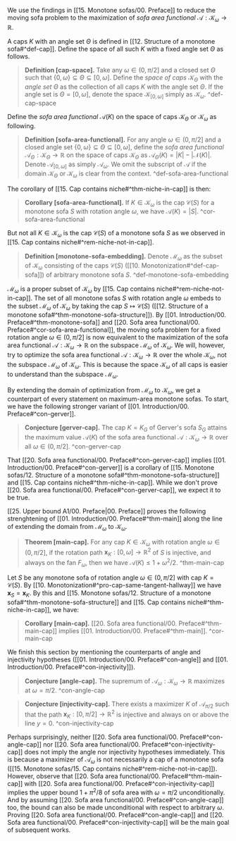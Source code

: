 We use the findings in [[15. Monotone sofas/00. Preface]] to reduce the moving sofa problem to the maximization of _sofa area functional_ $\mathcal{A} : \mathcal{K}_\omega \to \mathbb{R}$.

A caps $K$ with an angle set $\Theta$ is defined in [[12. Structure of a monotone sofa#^def-cap]]. Define the space of all such $K$ with a fixed angle set $\Theta$ as follows.

> __Definition [cap-space].__ Take any $\omega \in (0, \pi/2]$ and a closed set $\Theta$ such that $\left\{ 0, \omega \right\} \subseteq \Theta \subseteq [0, \omega]$. Define the _space of caps_ $\mathcal{K}_\Theta$ with the _angle set_ $\Theta$ as the collection of all caps $K$ with the angle set $\Theta$. If the angle set is $\Theta = [0, \omega]$, denote the space $\mathcal{K}_{[0, \omega]}$ simply as $\mathcal{K}_\omega$. ^def-cap-space

Define the _sofa area functional_ $\mathcal{A}(K)$ on the space of caps $\mathcal{K}_\Theta$ or $\mathcal{K}_\omega$ as following.

> __Definition [sofa-area-functional].__ For any angle $\omega \in (0, \pi/2]$ and a closed angle set $\left\{ 0, \omega \right\} \subseteq \Theta \subseteq [0, \omega]$, define the _sofa area functional_ $\mathcal{A}_{\Theta} : \mathcal{K}_\Theta \to \mathbb{R}$ on the space of caps $\mathcal{K}_\Theta$ as $\mathcal{A}_{\Theta}(K) = |K| - |\mathcal{N}(K)|$. Denote $\mathcal{A}_{[0, \omega]}$ as simply $\mathcal{A}_\omega$. We omit the subscript of $\mathcal{A}$ if the domain $\mathcal{K}_\Theta$ or $\mathcal{K}_\omega$ is clear from the context. ^def-sofa-area-functional

The corollary of [[15. Cap contains niche#^thm-niche-in-cap]] is then:

> __Corollary [sofa-area-functional].__ If $K \in \mathcal{K}_\omega$ is the cap $\mathcal{C}(S)$ for a monotone sofa $S$ with rotation angle $\omega$, we have $\mathcal{A}(K) = |S|$. ^cor-sofa-area-functional

But not all $K \in \mathcal{K}_\omega$ is the cap $\mathcal{C}(S)$ of a monotone sofa $S$ as we observed in [[15. Cap contains niche#^rem-niche-not-in-cap]].

> __Definition [monotone-sofa-embedding].__ Denote $\mathcal{M}_\omega$ as the subset of $\mathcal{K}_\omega$ consisting of the caps $\mathcal{C}(S)$ ([[10. Monotonization#^def-cap-sofa]]) of arbitrary monotone sofa $S$. ^def-monotone-sofa-embedding

$\mathcal{M}_\omega$ is a proper subset of $\mathcal{K}_\omega$ by [[15. Cap contains niche#^rem-niche-not-in-cap]]. The set of all monotone sofas $S$ with rotation angle $\omega$ embeds to the subset $\mathcal{M}_\omega$ of $\mathcal{K}_\omega$ by taking the cap $S \mapsto \mathcal{C}(S)$ ([[12. Structure of a monotone sofa#^thm-monotone-sofa-structure]]). By [[01. Introduction/00. Preface#^thm-monotone-sofa]] and [[20. Sofa area functional/00. Preface#^cor-sofa-area-functional]], the moving sofa problem for a fixed rotation angle $\omega \in (0, \pi/2]$ is now equivalent to the maximization of the sofa area functional $\mathcal{A} : \mathcal{K}_\omega \to \mathbb{R}$ on the subspace $\mathcal{M}_\omega$ of $\mathcal{K}_\omega$. We will, however, try to optimize the sofa area functional $\mathcal{A} : \mathcal{K}_\omega \to \mathbb{R}$ over the whole $\mathcal{K}_\omega$, not the subspace $\mathcal{M}_\omega$ of $\mathcal{K}_\omega$. This is because the space $\mathcal{K}_\omega$ of all caps is easier to understand than the subspace $\mathcal{M}_\omega$.

By extending the domain of optimization from $\mathcal{M}_\omega$ to $\mathcal{K}_\omega$, we get a counterpart of every statement on maximum-area monotone sofas. To start, we have the following stronger variant of [[01. Introduction/00. Preface#^con-gerver]].

> __Conjecture [gerver-cap].__ The cap $K = K_G$ of Gerver's sofa $S_G$ attains the maximum value $\mathcal{A}(K)$ of the sofa area functional $\mathcal{A} : \mathcal{K}_\omega \to \mathbb{R}$ over all $\omega \in (0, \pi/2]$. ^con-gerver-cap

That [[20. Sofa area functional/00. Preface#^con-gerver-cap]] implies [[01. Introduction/00. Preface#^con-gerver]] is a corollary of [[15. Monotone sofas/12. Structure of a monotone sofa#^thm-monotone-sofa-structure]] and [[15. Cap contains niche#^thm-niche-in-cap]]. While we don't prove [[20. Sofa area functional/00. Preface#^con-gerver-cap]], we expect it to be true.

[[25. Upper bound A1/00. Preface|00. Preface]] proves the following strenghtening of [[01. Introduction/00. Preface#^thm-main]] along the line of extending the domain from $\mathcal{M}_\omega$ to $\mathcal{K}_\omega$.

> __Theorem [main-cap].__ For any cap $K \in \mathcal{K}_\omega$ with rotation angle $\omega \in (0, \pi/2]$, if the rotation path $\mathbf{x}_K : [0, \omega] \to \mathbb{R}^2$ of $S$ is injective, and always on the fan $F_\omega$, then we have $\mathcal{A}(K) \leq 1 + \omega^2/2$. ^thm-main-cap

Let $S$ be any monotone sofa of rotation angle $\omega \in (0 ,\pi/2]$ with cap $K = \mathcal{C}(S)$. By [[10. Monotonization#^pro-cap-same-tangent-hallway]] we have $\mathbf{x}_S = \mathbf{x}_K$. By this and [[15. Monotone sofas/12. Structure of a monotone sofa#^thm-monotone-sofa-structure]] and [[15. Cap contains niche#^thm-niche-in-cap]], we have:

> __Corollary [main-cap].__ [[20. Sofa area functional/00. Preface#^thm-main-cap]] implies [[01. Introduction/00. Preface#^thm-main]]. ^cor-main-cap

We finish this section by mentioning the counterparts of angle and injectivity hypotheses ([[01. Introduction/00. Preface#^con-angle]] and [[01. Introduction/00. Preface#^con-injectivity]]).

> __Conjecture [angle-cap].__ The supremum of $\mathcal{A}_{\omega} : \mathcal{K}_\omega \to \mathbb{R}$ maximizes at $\omega = \pi/2$. ^con-angle-cap

> __Conjecture [injectivity-cap].__ There exists a maximizer $K$ of $\mathcal{A}_{\pi/2}$ such that the path $\mathbf{x}_K : [0, \pi/2] \to \mathbb{R}^2$ is injective and always on or above the line $y = 0$. ^con-injectivity-cap

Perhaps surprisingly, neither [[20. Sofa area functional/00. Preface#^con-angle-cap]] nor [[20. Sofa area functional/00. Preface#^con-injectivity-cap]] does not imply the angle nor injectivity hypotheses immediately. This is because a maximizer of $\mathcal{A}_\omega$ is not necessarily a cap of a monotone sofa ([[15. Monotone sofas/15. Cap contains niche#^rem-niche-not-in-cap]]). However, observe that [[20. Sofa area functional/00. Preface#^thm-main-cap]] with [[20. Sofa area functional/00. Preface#^con-injectivity-cap]] implies the upper bound $1 + \pi^2/8$ of sofa area with $\omega = \pi/2$ unconditionally. And by assuming [[20. Sofa area functional/00. Preface#^con-angle-cap]] too, the bound can also be made unconditional with respect to arbitrary $\omega$. Proving [[20. Sofa area functional/00. Preface#^con-angle-cap]] and [[20. Sofa area functional/00. Preface#^con-injectivity-cap]] will be the main goal of subsequent works.